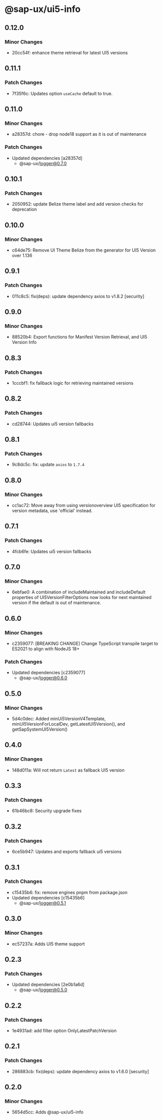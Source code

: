 # @sap-ux/ui5-info

## 0.12.0

### Minor Changes

-   20cc54f: enhance theme retrieval for latest UI5 versions

## 0.11.1

### Patch Changes

-   7f35f6c: Updates option `useCache` default to true.

## 0.11.0

### Minor Changes

-   a28357d: chore - drop node18 support as it is out of maintenance

### Patch Changes

-   Updated dependencies [a28357d]
    -   @sap-ux/logger@0.7.0

## 0.10.1

### Patch Changes

-   2050952: update Belize theme label and add version checks for deprecation

## 0.10.0

### Minor Changes

-   c64de75: Remove UI Theme Belize from the generator for UI5 Version over 1.136

## 0.9.1

### Patch Changes

-   011c8c5: fix(deps): update dependency axios to v1.8.2 [security]

## 0.9.0

### Minor Changes

-   88520b4: Export functions for Manifest Version Retrieval, and UI5 Version Info

## 0.8.3

### Patch Changes

-   1cccbf1: fix fallback logic for retrieving maintained versions

## 0.8.2

### Patch Changes

-   cd28744: Updates ui5 version fallbacks

## 0.8.1

### Patch Changes

-   9c8dc5c: fix: update `axios` to `1.7.4`

## 0.8.0

### Minor Changes

-   cc1ac72: Move away from using versionoverview UI5 specification for version metadata, use 'official' instead.

## 0.7.1

### Patch Changes

-   4fcb6fe: Updates ui5 version fallbacks

## 0.7.0

### Minor Changes

-   6ebfae0: A combination of includeMaintained and includeDefault properties of UI5VersionFilterOptions now looks for next maintained version if the default is out of maintenance.

## 0.6.0

### Minor Changes

-   c2359077: [BREAKING CHANGE] Change TypeScript transpile target to ES2021 to align with NodeJS 18+

### Patch Changes

-   Updated dependencies [c2359077]
    -   @sap-ux/logger@0.6.0

## 0.5.0

### Minor Changes

-   5d4c0dec: Added minUi5VersionV4Template, minUI5VersionForLocalDev, getLatestUI5Version(), and getSapSystemUI5Version()

## 0.4.0

### Minor Changes

-   148d011a: Will not return `Latest` as fallback UI5 version

## 0.3.3

### Patch Changes

-   61b46bc8: Security upgrade fixes

## 0.3.2

### Patch Changes

-   6ce5b947: Updates and exports fallback ui5 versions

## 0.3.1

### Patch Changes

-   c15435b6: fix: remove engines pnpm from package.json
-   Updated dependencies [c15435b6]
    -   @sap-ux/logger@0.5.1

## 0.3.0

### Minor Changes

-   ec57237a: Adds UI5 theme support

## 0.2.3

### Patch Changes

-   Updated dependencies [2e0b1a6d]
    -   @sap-ux/logger@0.5.0

## 0.2.2

### Patch Changes

-   1e4931ad: add filter option OnlyLatestPatchVersion

## 0.2.1

### Patch Changes

-   286883cb: fix(deps): update dependency axios to v1.6.0 [security]

## 0.2.0

### Minor Changes

-   5654d5cc: Adds @sap-ux/ui5-info
